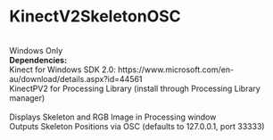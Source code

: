 # KinectV2SkeletonOSC
<br>
Windows Only <br>
<b> Dependencies: </b><br>
Kinect for Windows SDK 2.0: https://www.microsoft.com/en-au/download/details.aspx?id=44561 <br>
KinectPV2 for Processing Library (install through Processing Library manager) <br>
<br>
Displays Skeleton and RGB Image in Processing window <br>
Outputs Skeleton Positions via OSC (defaults to 127.0.0.1, port 33333) <br> 
